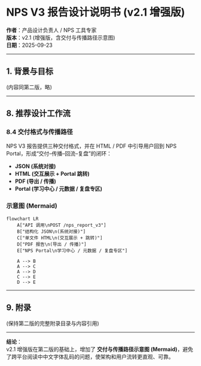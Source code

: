 # NPS V3 报告设计说明书 (v2.1 增强版)

**作者**：产品设计负责人 / NPS 工具专家  
**版本**：v2.1 (增强版，含交付与传播路径示意图)  
**日期**：2025-09-23  

---

## 1. 背景与目标
(内容同第二版，略)

---

## 8. 推荐设计工作流

### 8.4 交付格式与传播路径

NPS V3 报告提供三种交付格式，并在 HTML / PDF 中引导用户回到 NPS Portal，形成“交付–传播–回流–复盘”的闭环：

- **JSON (系统对接)**  
- **HTML (交互展示 + Portal 跳转)**  
- **PDF (导出 / 传播)**  
- **Portal (学习中心 / 元数据 / 复盘专区)**  

### 示意图 (Mermaid)

```mermaid
flowchart LR
    A["API 调用\nPOST /nps_report_v3"]
    B["结构化 JSON\n(系统对接)"]
    C["单文件 HTML\n(交互展示 + 跳转)"]
    D["PDF 报告\n(导出 / 传播)"]
    E["NPS Portal\n学习中心 / 元数据 / 复盘专区"]

    A --> B
    A --> C
    A --> D
    C --> E
    D --> E
```

---

## 9. 附录
(保持第二版的完整附录目录与内容引用)

---

**结论**：  
v2.1 增强版在第二版的基础上，增加了 **交付与传播路径示意图 (Mermaid)**，避免了跨平台阅读中中文字体乱码的问题，使架构和用户流转更直观、可靠。
